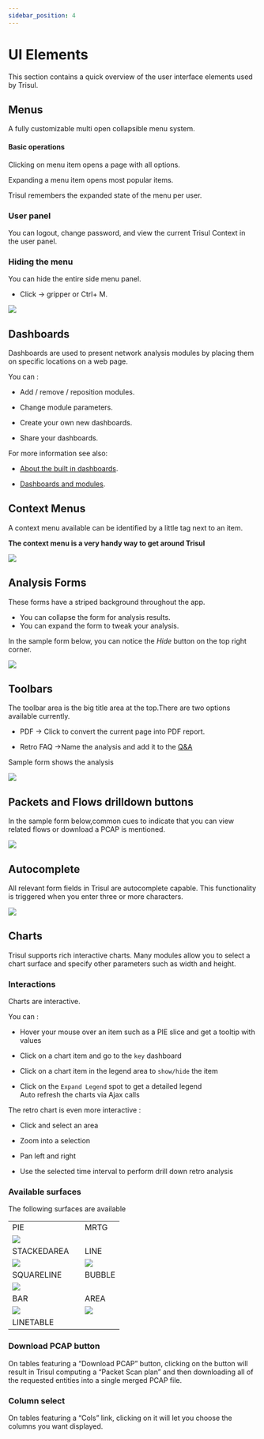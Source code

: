 ```yaml
---
sidebar_position: 4
---
```


# UI Elements

This section contains a quick overview of the user interface elements
used by Trisul.

## Menus

A fully customizable multi open collapsible menu system.

#### Basic operations

Clicking on menu item opens a page with all options.

Expanding a menu item opens most popular items.

Trisul remembers the expanded state of the menu per user.

### User panel

You can logout, change password, and view the current Trisul Context in
the user panel.

### Hiding the menu

You can hide the entire side menu panel.

- Click -\> gripper or Ctrl+ M.

![](images/dashboards/hidemenu.png)

## Dashboards

Dashboards are used to present network analysis modules by placing them
on specific locations on a web page.

You can :  

- Add / remove / reposition modules.  

- Change module parameters.  

- Create your own new dashboards.  

- Share your dashboards.

For more information see also:  

- [About the built in dashboards](dashboards).   

- [Dashboards and modules](dashmod_intro).

## Context Menus

A context menu available can be identified by a little tag next to an
item.

**The context menu is a very handy way to get around Trisul**

![](images/dashboards/contextmenu.png)

## Analysis Forms

These forms have a striped background throughout the app.

- You can collapse the form for analysis results.
- You can expand the form to tweak your analysis.

In the sample form below, you can notice the *Hide* button on the top
right corner.

![](images/dashboards/hidesearchform.png)

## Toolbars

The toolbar area is the big title area at the top.There are two options
available currently.

- PDF -\> Click to convert the current page into PDF report.

- Retro FAQ -\>Name the analysis and add it to the
  [Q&A](/docs/ug/cg/retrofaq)

Sample form shows the analysis

![](images/dashboards/pdfretrofaq.png)

## Packets and Flows drilldown buttons

In the sample form below,common cues to indicate that you can view
related flows or download a PCAP is mentioned.

![](images/dashboards/packetsnflowsdrilldown.png)

## Autocomplete

All relevant form fields in Trisul are autocomplete capable. This
functionality is triggered when you enter three or more characters.

![](images/dashboards/autocomplete.png)

## Charts

Trisul supports rich interactive charts. Many modules allow you to
select a chart surface and specify other parameters such as width and
height.

### Interactions

Charts are interactive.

You can :  

- Hover your mouse over an item such as a PIE slice and get a tooltip with
  values  

- Click on a chart item and go to the `key` dashboard  

- Click on a chart item in the legend area to `show/hide` the item  

- Click on the `Expand Legend` spot to get a detailed legend  
  Auto refresh the charts via Ajax calls

The retro chart is even more interactive :  

- Click and select an area  

- Zoom into a selection  

- Pan left and right  

- Use the selected time interval to perform drill down retro analysis

### Available surfaces

The following surfaces are available

|                                    |     |                             |
| ---------------------------------- | --- | --------------------------- |
| PIE                                |     | MRTG                        |
| ![](images/charts/pie.png)         |     |                             |
| STACKEDAREA                        |     | LINE                        |
| ![](images/charts/stackedarea.png) |     | ![](images/charts/line.png) |
| SQUARELINE                         |     | BUBBLE                      |
| ![](images/charts/squareline.png)  |     |                             |
| BAR                                |     | AREA                        |
| ![](images/charts/bar.png)         |     | ![](images/charts/area.png) |
| LINETABLE                          |     |                             |

### Download PCAP button

On tables featuring a “Download PCAP” button, clicking on the button
will result in Trisul computing a “Packet Scan plan” and then
downloading all of the requested entities into a single merged PCAP
file.

### Column select

On tables featuring a “Cols” link, clicking on it will let you choose
the columns you want displayed.
